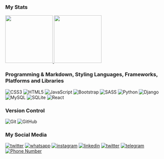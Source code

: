 ### My Stats
<p align="justify">
  <a href="https://github.com/WebVaVe/github-readme-stats">
    <img
      height="150"
      src="https://github-readme-stats.vercel.app/api?username=WebVaVe&count_private=true&show_icons=true&custom_title=Github%20Status&show=issues&theme=radical"
    />
  </a>
  <a href="https://github.com/WebVaVe/github-readme-stats">
    <img
      height="150"
      src="https://github-readme-stats.vercel.app/api/top-langs/?username=WebVaVe&layout=compact&theme=radical" />
  </a>  
</p>

### Programming & Markdown, Styling Languages, Frameworks, Platforms and Libraries
![CSS3](https://img.shields.io/badge/css3-%231572B6.svg?style=for-the-badge&logo=css3&logoColor=white)
![HTML5](https://img.shields.io/badge/html5-%23E34F26.svg?style=for-the-badge&logo=html5&logoColor=white)
![JavaScript](https://img.shields.io/badge/javascript-%23323330.svg?style=for-the-badge&logo=javascript&logoColor=%23F7DF1E)
![Bootstrap](https://img.shields.io/badge/bootstrap-%23563D7C.svg?style=for-the-badge&logo=bootstrap&logoColor=white)
![SASS](https://img.shields.io/badge/SASS-hotpink.svg?style=for-the-badge&logo=SASS&logoColor=white)
![Python](https://img.shields.io/badge/python-3670A0?style=for-the-badge&logo=python&logoColor=ffdd54)
![Django](https://img.shields.io/badge/django-green?style=for-the-badge&logo=django&logoColor=white)
![MySQL](https://img.shields.io/badge/mysql-%2300f.svg?style=for-the-badge&logo=mysql&logoColor=white)
![SQLite](https://img.shields.io/badge/sqlite-red.svg?style=for-the-badge&logo=sqlite&logoColor=white)
![React](https://img.shields.io/badge/react-%2320232a.svg?style=for-the-badge&logo=react&logoColor=%2361DAFB)
### Version Control
![Git](https://img.shields.io/badge/Git-F05032?style=for-the-badge&logo=git&logoColor=white)
![GitHub](https://img.shields.io/badge/GitHub-181717?style=for-the-badge&logo=github&logoColor=white)
### My Social Media
<a href="#">![twitter](https://img.shields.io/badge/twitter-%231572B6.svg?style=for-the-badge&logo=twitter&logoColor=white)</a>
<a href="#">![whatsapp](https://img.shields.io/badge/whatsapp-green.svg?style=for-the-badge&logo=whatsapp&logoColor=white)</a>
<a href="#">![instagram](https://img.shields.io/badge/instagram-red.svg?style=for-the-badge&logo=instagram&logoColor=white)</a>
<a href="#">![linkedin](https://img.shields.io/badge/linkedin-blue.svg?style=for-the-badge&logo=linkedin&logoColor=white)</a>
<a href="#">![twitter](https://img.shields.io/badge/google-black.svg?style=for-the-badge&logo=google&logoColor=white)</a>
<a href="#">![telegram](https://img.shields.io/badge/telegram-%231572B6.svg?style=for-the-badge&logo=telegram&logoColor=white)</a>
<a href="tel:+989162131081">![Phone Number](https://img.shields.io/badge/phone-white.svg?style=for-the-badge&logo=phone&logoColor=black)</a>

